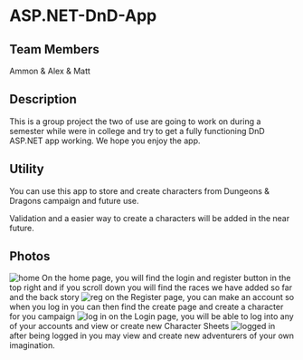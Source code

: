 # ASP.NET-DnD-App

## Team Members
Ammon & Alex & Matt
## Description
This is a group project the two of use are going to work on during a semester while were in college and try to get a fully functioning DnD ASP.NET app working. 
 We hope you enjoy the app.
## Utility
You can use this app to store and create characters from Dungeons & Dragons campaign and future use.

Validation and a easier way to create a characters will be added in the near future.

## Photos
![home](https://user-images.githubusercontent.com/80292719/145855174-6618a14c-dedf-4785-9e82-3d5ab46775a3.png)
On the home page, you will find the login and register button in the top right and if you scroll down you will find the races we have added so far and the back story
![reg](https://user-images.githubusercontent.com/80292719/145855508-2c05f55a-346f-4364-b659-9157007de498.png)
on the Register page, you can make an account so when you log in you can then find the create page and create a character for you campaign 
![log in](https://user-images.githubusercontent.com/80292719/145855480-a47d39b2-1a73-4708-bf8a-0a2b65fc65c4.png)
on the Login page, you will be able to log into any of your accounts and view or create new Character Sheets 
![logged in](https://user-images.githubusercontent.com/80292719/145856451-f44327f6-4a92-432a-9c3f-02b925e6caa7.png)
after being logged in you may view and create new adventurers of your own imagination. 
